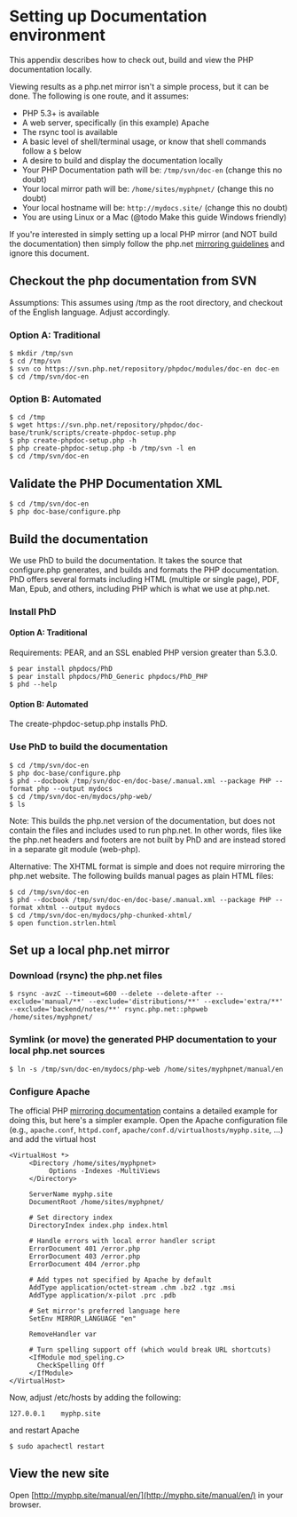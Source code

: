 # Setting up Documentation environment
This appendix describes how to check out, build and view the PHP documentation locally.

Viewing results as a php.net mirror isn't a simple process, but it can be done.
The following is one route, and it assumes:

- PHP 5.3+ is available
- A web server, specifically (in this example) Apache
- The rsync tool is available
- A basic level of shell/terminal usage, or know that shell commands follow a `$` below
- A desire to build and display the documentation locally
- Your PHP Documentation path will be: `/tmp/svn/doc-en` (change this no doubt)
- Your local mirror path will be: `/home/sites/myphpnet/` (change this no doubt)
- Your local hostname will be: `http://mydocs.site/` (change this no doubt)
- You are using Linux or a Mac (@todo Make this guide Windows friendly)

If you're interested in simply setting up a local PHP mirror (and NOT build the documentation) then
simply follow the php.net [mirroring guidelines](http://php.net/mirroring) and ignore this document.

## Checkout the php documentation from SVN
Assumptions: This assumes using /tmp as the root directory, and checkout of the English language.
Adjust accordingly.

### Option A: Traditional
```
$ mkdir /tmp/svn
$ cd /tmp/svn
$ svn co https://svn.php.net/repository/phpdoc/modules/doc-en doc-en
$ cd /tmp/svn/doc-en
```

### Option B: Automated
```
$ cd /tmp
$ wget https://svn.php.net/repository/phpdoc/doc-base/trunk/scripts/create-phpdoc-setup.php
$ php create-phpdoc-setup.php -h
$ php create-phpdoc-setup.php -b /tmp/svn -l en
$ cd /tmp/svn/doc-en
```

## Validate the PHP Documentation XML
```
$ cd /tmp/svn/doc-en
$ php doc-base/configure.php
```

## Build the documentation
We use PhD to build the documentation. It takes the source that configure.php generates, and builds
and formats the PHP documentation. PhD offers several formats including HTML (multiple or single page),
PDF, Man, Epub, and others, including PHP which is what we use at php.net.

### Install PhD
#### Option A: Traditional
Requirements: PEAR, and an SSL enabled PHP version greater than 5.3.0.
```
$ pear install phpdocs/PhD
$ pear install phpdocs/PhD_Generic phpdocs/PhD_PHP
$ phd --help
```

#### Option B: Automated
The create-phpdoc-setup.php installs PhD.

### Use PhD to build the documentation
```
$ cd /tmp/svn/doc-en
$ php doc-base/configure.php
$ phd --docbook /tmp/svn/doc-en/doc-base/.manual.xml --package PHP --format php --output mydocs
$ cd /tmp/svn/doc-en/mydocs/php-web/
$ ls
```

Note: This builds the php.net version of the documentation, but does not contain
the files and includes used to run php.net. In other words, files like the php.net
headers and footers are not built by PhD and are instead stored in a separate git
module (web-php).

Alternative: The XHTML format is simple and does not require mirroring the php.net
website. The following builds manual pages as plain HTML files:
```
$ cd /tmp/svn/doc-en
$ phd --docbook /tmp/svn/doc-en/doc-base/.manual.xml --package PHP --format xhtml --output mydocs
$ cd /tmp/svn/doc-en/mydocs/php-chunked-xhtml/
$ open function.strlen.html
```

## Set up a local php.net mirror
### Download (rsync) the php.net files
```
$ rsync -avzC --timeout=600 --delete --delete-after --exclude='manual/**' --exclude='distributions/**' --exclude='extra/**' --exclude='backend/notes/**' rsync.php.net::phpweb /home/sites/myphpnet/
```

### Symlink (or move) the generated PHP documentation to your local php.net sources
```
$ ln -s /tmp/svn/doc-en/mydocs/php-web /home/sites/myphpnet/manual/en
```

### Configure Apache
The official PHP [mirroring documentation](http://php.net/mirroring) contains
a detailed example for doing this, but here's a simpler example. Open the Apache
configuration file (e.g., `apache.conf`, `httpd.conf`, `apache/conf.d/virtualhosts/myphp.site`, ...)
and add the virtual host

```
<VirtualHost *>
     <Directory /home/sites/myphpnet>
          Options -Indexes -MultiViews
     </Directory>

     ServerName myphp.site
     DocumentRoot /home/sites/myphpnet/

     # Set directory index
     DirectoryIndex index.php index.html

     # Handle errors with local error handler script
     ErrorDocument 401 /error.php
     ErrorDocument 403 /error.php
     ErrorDocument 404 /error.php

     # Add types not specified by Apache by default
     AddType application/octet-stream .chm .bz2 .tgz .msi
     AddType application/x-pilot .prc .pdb

     # Set mirror's preferred language here
     SetEnv MIRROR_LANGUAGE "en"

     RemoveHandler var

     # Turn spelling support off (which would break URL shortcuts)
     <IfModule mod_speling.c>
       CheckSpelling Off
     </IfModule>
</VirtualHost>
```

Now, adjust /etc/hosts by adding the following:
```
127.0.0.1    myphp.site
```
and restart Apache
```
$ sudo apachectl restart
```

## View the new site
Open [http://myphp.site/manual/en/](http://myphp.site/manual/en/) in your browser.
